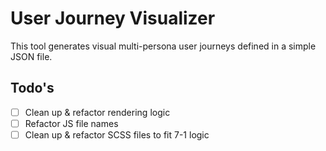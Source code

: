 # User Journey Visualizer

This tool generates visual multi-persona user journeys defined in a simple JSON
file.

## Todo's

- [ ] Clean up & refactor rendering logic
- [ ] Refactor JS file names
- [ ] Clean up & refactor SCSS files to fit 7-1 logic
